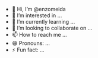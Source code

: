 - 👋 Hi, I’m @enzomeida
- 👀 I’m interested in ...
- 🌱 I’m currently learning ...
- 💞️ I’m looking to collaborate on ...
- 📫 How to reach me ...
- 😄 Pronouns: ...
- ⚡ Fun fact: ...

<!---
enzomeida/enzomeida is a ✨ special ✨ repository because its `README.md` (this file) appears on your GitHub profile.
You can click the Preview link to take a look at your changes.
--->
